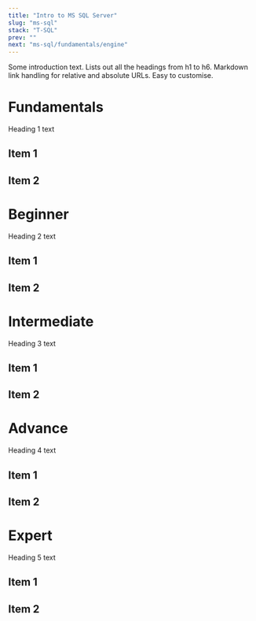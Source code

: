 ```yaml
---
title: "Intro to MS SQL Server"
slug: "ms-sql"
stack: "T-SQL"
prev: ""
next: "ms-sql/fundamentals/engine"
---
```


Some introduction text. Lists out all the headings from h1 to h6. Markdown link handling for relative and absolute URLs. Easy to customise.

# Fundamentals
Heading 1 text
## Item 1
## Item 2

# Beginner
Heading 2 text
## Item 1
## Item 2

# Intermediate
Heading 3 text
## Item 1
## Item 2

# Advance
Heading 4 text
## Item 1
## Item 2
# Expert
Heading 5 text
## Item 1
## Item 2